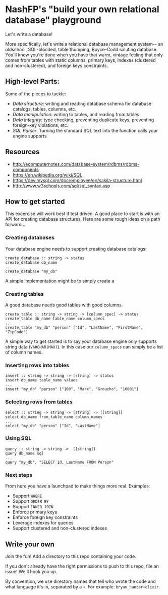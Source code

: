 # NashFP's "build your own relational database" playground
Let's write a database! 

More specifically, let's write a relational database management system-- an oldschool, SQL-blooded, table thumping, Boyce–Codd saluting database. You'll know you're done when you have that warm, vintage feeling that only comes from tables with static columns, primary keys, indexes (clustered and non-clustered), and foreign keys constraints. 

## High-level Parts:

Some of the pieces to tackle:
* *Data structure*: writing and reading database schema for database catalogs, tables, columns, etc.
* *Data manipulation*: writing to tables, and reading from tables.
* *Data integrity*: type checking, preventing duplicate keys, preventing foreign-key violations, etc.
* *SQL Parser*: Turning the standard SQL text into the function calls your engine supports

## Resources
* http://ecomputernotes.com/database-system/rdbms/rdbms-components
* https://en.wikipedia.org/wiki/SQL
* https://dev.mysql.com/doc/employee/en/sakila-structure.html
* http://www.w3schools.com/sql/sql_syntax.asp

## How to get started

This excercise will work best if test driven. A good place to start is with an API for creating database structures. Here are some rough ideas on a path forward...

### Creating databases
Your database engine needs to support creating database catalogs:
```
create_database :: string -> status
create_database db_name
...
create_database "my_db"
```
A simple implementation might be to simply create a 

### Creating tables
A good database needs good tables with good columns. 

```
create_table :: string -> string -> [column_spec] -> status
create_table db_name table_name column_specs
...
create_table "my_db" "person" ["Id", "LastName", "FirstName", "ZipCode"]
```

A simple way to get started is to say your database engine only supports string data (`VARCHAR(MAX)`). In this case our `column_specs` can simply be a list of column names.

### Inserting rows into tables

```
insert :: string -> string -> [string] -> status
insert db_name table_name values
...
insert "my_db" "person" ["100", "Marx", "Groucho", "10001"]
```

### Selecting rows from tables
```
select :: string -> string -> [string] -> [[string]]
select db_name from_table_name column_names
...
select "my_db" "person" ["Id", "LastName"]
```

### Using SQL
```
query :: string -> string ->  [[string]]
query db_name sql
...
query "my_db", "SELECT Id, LastName FROM Person"
```

### Next steps
From here you have a launchpad to make things more real. Examples:
* Support `WHERE` 
* Support `ORDER BY`
* Support `INNER JOIN`
* Enforce primary keys
* Enforce foreign key constraints
* Leverage indexes for queries
* Support clustered and non-clustered indexes

## Write your own

Join the fun! Add a directory to this repo containing your code.

If you don't already have the right permissions to push to this repo, file an issue! We'll hook you up.

By convention, we use directory names that tell who wrote the code and what language it's in, separated by a `+`. For example: `bryan_hunter+elixir`.
